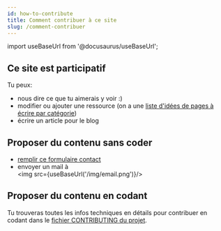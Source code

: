 ```yaml
---
id: how-to-contribute
title: Comment contribuer à ce site
slug: /comment-contribuer 
---
```


import useBaseUrl from '@docusaurus/useBaseUrl';

## Ce site est participatif
Tu peux:
  - nous dire ce que tu aimerais y voir :)
  - modifier ou ajouter une ressource (on a une [liste d'idées de pages à écrire par catégorie](https://github.com/women-on-rails/ressources/projects?query=is%3Aopen+sort%3Aname-asc))
  - écrire un article pour le blog

## Proposer du contenu sans coder
- [remplir ce formulaire contact](https://docs.google.com/forms/d/e/1FAIpQLSc9RNDuJ4TG6EnPB4iJ4zDfpig47JckNAesoE_SuqgLvTythA/viewform?usp=sf_link)
- envoyer un mail à<br/>
<img src={useBaseUrl('/img/email.png')}/>

## Proposer du contenu en codant
Tu trouveras toutes les infos techniques en détails pour contribuer en codant dans le [fichier CONTRIBUTING du projet](/CONTRIBUTING.md).
